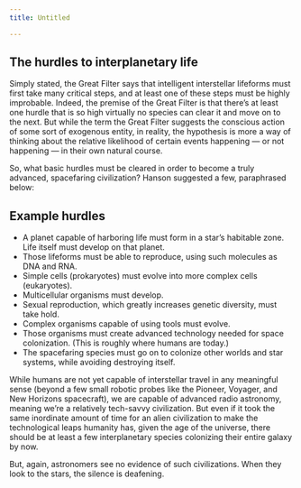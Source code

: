 ```yaml
---
title: Untitled

---
```


## The hurdles to interplanetary life
Simply stated, the Great Filter says that intelligent interstellar lifeforms must first take many critical steps, and at least one of these steps must be highly improbable. Indeed, the premise of the Great Filter is that there’s at least one hurdle that is so high virtually no species can clear it and move on to the next. But while the term the Great Filter suggests the conscious action of some sort of exogenous entity, in reality, the hypothesis is more a way of thinking about the relative likelihood of certain events happening — or not happening — in their own natural course.

So, what basic hurdles must be cleared in order to become a truly advanced, spacefaring civilization? Hanson suggested a few, paraphrased below:

## Example hurdles

- A planet capable of harboring life must form in a star’s habitable zone. Life itself must develop on that planet.
- Those lifeforms must be able to reproduce, using such molecules as DNA and RNA.
- Simple cells (prokaryotes) must evolve into more complex cells (eukaryotes).
- Multicellular organisms must develop.
- Sexual reproduction, which greatly increases genetic diversity, must take hold.
- Complex organisms capable of using tools must evolve.
- Those organisms must create advanced technology needed for space colonization. (This is roughly where humans are today.)
- The spacefaring species must go on to colonize other worlds and star systems, while avoiding destroying itself.

While humans are not yet capable of interstellar travel in any meaningful sense (beyond a few small robotic probes like the Pioneer, Voyager, and New Horizons spacecraft), we are capable of advanced radio astronomy, meaning we’re a relatively tech-savvy civilization. But even if it took the same inordinate amount of time for an alien civilization to make the technological leaps humanity has, given the age of the universe, there should be at least a few interplanetary species colonizing their entire galaxy by now.

But, again, astronomers see no evidence of such civilizations. When they look to the stars, the silence is deafening.